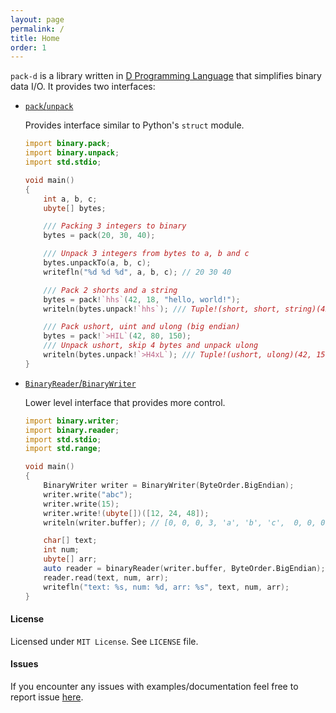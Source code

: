 ```yaml
---
layout: page
permalink: /
title: Home
order: 1
---
```


`pack-d` is a library written in [D Programming Language](http://dlang.org) that simplifies 
binary data I/O.
It provides two interfaces:

 - [`pack`/`unpack`](/pack-d/pack-unpack/)
 
   Provides interface similar to Python's `struct` module.
    
   ```D
   import binary.pack;
   import binary.unpack;
   import std.stdio;
   
   void main()
   {
       int a, b, c;
       ubyte[] bytes;
   
       /// Packing 3 integers to binary
       bytes = pack(20, 30, 40);
   
       /// Unpack 3 integers from bytes to a, b and c
       bytes.unpackTo(a, b, c);
       writefln("%d %d %d", a, b, c); // 20 30 40
   
       /// Pack 2 shorts and a string
       bytes = pack!`hhs`(42, 18, "hello, world!");
       writeln(bytes.unpack!`hhs`); /// Tuple!(short, short, string)(42, 18, "hello, world!")
   
       /// Pack ushort, uint and ulong (big endian)
       bytes = pack!`>HIL`(42, 80, 150);
       /// Unpack ushort, skip 4 bytes and unpack ulong
       writeln(bytes.unpack!`>H4xL`); /// Tuple!(ushort, ulong)(42, 150)
   }
   ```
    
 - [`BinaryReader`/`BinaryWriter`](/pack-d/reader-writer/)
 
   Lower level interface that provides more control.
 
   ```D
   import binary.writer;
   import binary.reader;
   import std.stdio;
   import std.range;
   
   void main()
   {
       BinaryWriter writer = BinaryWriter(ByteOrder.BigEndian);
       writer.write("abc");
       writer.write(15);
       writer.write!(ubyte[])([12, 24, 48]);
       writeln(writer.buffer); // [0, 0, 0, 3, 'a', 'b', 'c',  0, 0, 0, 15,  0, 0, 0, 3, 12, 24, 48]
   
       char[] text;
       int num;
       ubyte[] arr;
       auto reader = binaryReader(writer.buffer, ByteOrder.BigEndian);
       reader.read(text, num, arr);
       writefln("text: %s, num: %d, arr: %s", text, num, arr);
   }
   ```


#### License

Licensed under `MIT License`. See `LICENSE` file.

#### Issues

If you encounter any issues with examples/documentation feel free to report issue [here](https://github.com/robik/pack-d/issues).
